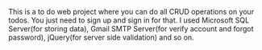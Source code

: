 This is a to do web project where you can do all CRUD operations on your todos. You just need to sign up and sign in for that. I used Microsoft SQL Server(for storing data), Gmail SMTP Server(for verify account and forgot password), jQuery(for server side validation) and so on.
